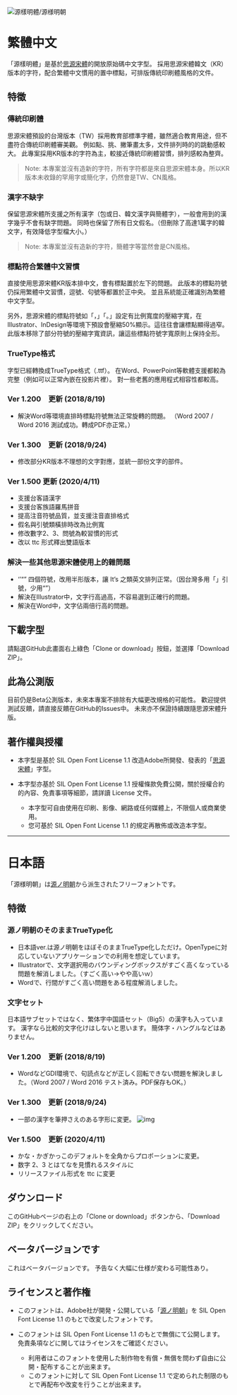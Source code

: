 ![源樣明體/源様明朝](https://buttaiwan.github.io/font/pics/genyo.png)

# 繁體中文

「源樣明體」是基於[思源宋體](https://github.com/adobe-fonts/source-han-serif/)的開放原始碼中文字型。
採用思源宋體韓文（KR）版本的字符，配合繁體中文慣用的置中標點，可排版傳統印刷體風格的文件。

## 特徵

### 傳統印刷體

思源宋體預設的台灣版本（TW）採用教育部標準字體，雖然適合教育用途，但不盡符合傳統印刷體審美觀。
例如點、挑、撇筆畫太多，文件排列時的的跳動感較大。
此專案採用KR版本的字符為主，較接近傳統印刷體習慣，排列感較為整齊。

> Note: 本專案並沒有造新的字符，所有字符都是來自思源宋體本身。所以KR版本未收錄的罕用字或簡化字，仍然會是TW、CN風格。

### 漢字不缺字

保留思源宋體所支援之所有漢字（包或日、韓文漢字與簡體字），一般會用到的漢字幾乎不會有缺字問題。
同時也保留了所有日文假名。（但刪除了高達1萬字的韓文字，有效降低字型檔大小。）

> Note: 本專案並沒有造新的字符，簡體字等當然會是CN風格。

### 標點符合繁體中文習慣

直接使用思源宋體KR版本排中文，會有標點置於左下的問題。
此版本的標點符號仍採用繁體中文習慣，逗號、句號等都置於正中央。
並且系統能正確識別為繁體中文字型。

另外，思源宋體的標點符號如「，」「。」設定有比例寬度的壓縮字寬，在Illustrator、InDesign等環境下預設會壓縮50%顯示。這往往會讓標點顯得過窄。
此版本移除了部分符號的壓縮字寬資訊，讓這些標點符號字寬原則上保持全形。

### TrueType格式

字型已經轉換成TrueType格式（.ttf）。
在Word、PowerPoint等軟體支援都較為完整（例如可以正常內嵌在投影片裡）。
對一些老舊的應用程式相容性都較高。

### Ver 1.200　更新 (2018/8/19)

* 解決Word等環境直排時標點符號無法正常旋轉的問題。 （Word 2007 / Word 2016 測試成功。轉成PDF亦正常。）

### Ver 1.300　更新 (2018/9/24)

* 修改部分KR版本不理想的文字對應，並統一部份文字的部件。

### Ver 1.500 更新 (2020/4/11)

* 支援台客語漢字
* 支援台客族語羅馬拼音
* 提高注音符號品質，並支援注音直排格式
* 假名與引號類橫排時改為比例寬
* 修改數字2、3、問號為較習慣的形式
* 改以 ttc 形式釋出雙語版本

### 解決一些其他思源宋體使用上的雜問題

* ‘’“” 四個符號，改用半形版本，讓 It’s 之類英文排列正常。（因台灣多用「」引號，少用“”）
* 解決在Illustrator中，文字行高過高，不容易選到正確行的問題。
* 解決在Word中，文字佔兩倍行高的問題。

## 下載字型

請點選GitHub此畫面右上綠色「Clone or download」按鈕，並選擇「Download ZIP」。

## 此為公測版

目前仍是Beta公測版本，未來本專案不排除有大幅更改規格的可能性。
歡迎提供測試反饋，請直接反饋在GitHub的Issues中。
未來亦不保證持續跟隨思源宋體升版。

## 著作權與授權

* 本字型是基於 SIL Open Font License 1.1 改造Adobe所開發、發表的「[思源宋體](https://github.com/adobe-fonts/source-han-serif/)」字型。

* 本字型亦基於 SIL Open Font License 1.1 授權條款免費公開，關於授權合約的內容、免責事項等細節，請詳讀 License 文件。

    * 本字型可自由使用在印刷、影像、網路或任何媒體上，不限個人或商業使用。
    * 您可基於 SIL Open Font License 1.1 的規定再散佈或改造本字型。

---

# 日本語
「源様明朝」は[源ノ明朝](https://github.com/adobe-fonts/source-han-serif/)から派生されたフリーフォントです。

## 特徴

### 源ノ明朝のそのままTrueType化

* 日本語ver.は源ノ明朝をほぼそのままTrueType化しただけ。OpenTypeに対応していないアプリケーションでの利用を想定しています。
* Illustratorで、文字選択用のバウンディングボックスがすごく高くなっている問題を解消しました。（すごく高い→やや高いｗ）
* Wordで、行間がすごく高い問題をある程度解消しました。

### 文字セット

日本語サブセットではなく、繁体字中国語セット（Big5）の漢字も入っています。
漢字なら比較的文字化けはしないと思います。
簡体字・ハングルなどはありません。

### Ver 1.200　更新 (2018/8/19)

* WordなどGDI環境で、句読点などが正しく回転できない問題を解決しました。（Word 2007 / Word 2016 テスト済み。PDF保存もOK。）

### Ver 1.300　更新 (2018/9/24)

* 一部の漢字を筆押さえのある字形に変更。
![img](https://user-images.githubusercontent.com/5418570/45954269-2457b300-c03f-11e8-889d-af3db2860a8b.png)

### Ver 1.500　更新 (2020/4/11)

* かな・かぎかっこのデフォルトを全角からプロポーションに変更。
* 数字 2、3 とはてなを見慣れるスタイルに
* リリースファイル形式を ttc に変更

## ダウンロード

このGitHubページの右上の「Clone or download」ボタンから、「Download ZIP」をクリックしてください。

## ベータバージョンです

これはベータバージョンです。
予告なく大幅に仕様が変わる可能性あり。

## ライセンスと著作権

* このフォントは、Adobe社が開発・公開している「[源ノ明朝](https://github.com/adobe-fonts/source-han-serif/)」を SIL Open Font License 1.1 のもとで改変したフォントです。

* このフォントは SIL Open Font License 1.1 のもとで無償にて公開します。免責条項などに関してはライセンスをご確認ください。
　
    * 利用者はこのフォントを使用した制作物を有償・無償を問わず自由に公開・配布することが出来ます。 　
    * このフォントに対して SIL Open Font License 1.1 で定められた制限のもとで再配布や改変を行うことが出来ます。
